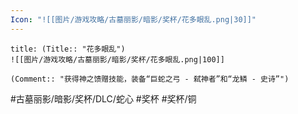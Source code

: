 ```yaml
---
Icon: "![[图片/游戏攻略/古墓丽影/暗影/奖杯/花多眼乱.png|30]]"
---
```

```ad-common-bronze-trophy
title: (Title:: "花多眼乱")
![[图片/游戏攻略/古墓丽影/暗影/奖杯/花多眼乱.png|100]]

(Comment:: "获得神之馈赠技能，装备“巨蛇之弓 - 弑神者”和“龙鳞 - 史诗”")
```

#古墓丽影/暗影/奖杯/DLC/蛇心 #奖杯 #奖杯/铜
